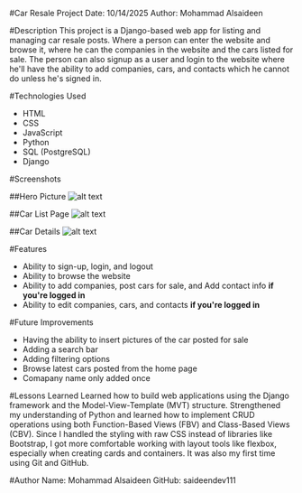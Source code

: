 #Car Resale Project
Date: 10/14/2025
Author: Mohammad Alsaideen

#Description
This project is a Django-based web app for listing and managing car resale posts. Where a person can enter the website and browse it, where he can the companies in the website and the cars listed for sale. The person can also signup as a user and login to the website where he'll have the ability to add companies, cars, and contacts which he cannot do unless he's signed in.

#Technologies Used
- HTML
- CSS
- JavaScript
- Python
- SQL (PostgreSQL)
- Django

#Screenshots

##Hero Picture
![alt text](static/images/hero.png)

##Car List Page
![alt text](static/images/carlist.png)

##Car Details
![alt text](static/images/cardetails.png)

#Features
- Ability to sign-up, login, and logout
- Ability to browse the website
- Ability to add companies, post cars for sale, and Add contact info **if you're logged in**
- Ability to edit companies, cars, and contacts **if you're logged in**

#Future Improvements
- Having the ability to insert pictures of the car posted for sale
- Adding a search bar
- Adding filtering options
- Browse latest cars posted from the home page
- Comapany name only added once

#Lessons Learned
Learned how to build web applications using the Django framework and the Model-View-Template (MVT) structure. Strengthened my understanding of Python and learned how to implement CRUD operations using both Function-Based Views (FBV) and Class-Based Views (CBV). Since I handled the styling with raw CSS instead of libraries like Bootstrap, I got more comfortable working with layout tools like flexbox, especially when creating cards and containers. It was also my first time using Git and GitHub.

#Author
Name: Mohammad Alsaideen
GitHub: saideendev111